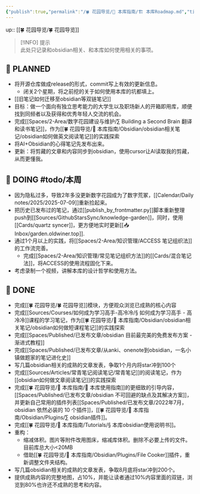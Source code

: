 ```yaml
---
{"publish":true,"permalink":"/🍀 花园导览/🧰 本库指南/🏗 本库Roadmap.md","title":"🏗 本库Roadmap","created":"2022-07-03","modified":"2025-07-09","published":"2025-07-09T01:15:56.237+08:00","tags":["todo/本周"],"cssclasses":""}
---
```



up:: [[🍀 花园导览/🍀 花园导览]]

>[!INFO] 提示  
> 此处只记录和obsidian相关、和本库如何使用相关的事项。

## 🤔 PLANNED

- 将开源仓库做成release的形式，commit写上有效的更新信息。
	- 闭关2个星期，将之前挖的关于如何使用本库的坑都填上。
- [[旧笔记如何迁移至obsidian等双链笔记]]
- 目标：做一个面向有独立思考能力的大学生以及职场新人的开箱即用库，顺便找到同频者以及获得和优秀年轻人交流的机会。
- 完成[[Spaces/2-Area/数字花园建设与维护/∑ Building a Second Brain 翻译和读书笔记]]，作为[[🍀 花园导览/🧰 本库指南/Obsidian/obsidian相关笔记/obsidian如何做英文阅读笔记]]的实践探索
- 将AI+Obsidian的心得笔记先发布出来。
- 更新：将剪藏的文章和内容同步到obsidian，使用cursor让AI读取我的剪藏，从而更懂我。

## 🏹 DOING #todo/本周

- 因为隐私过多，导致2年多没更新数字花园成为了数字荒冢，[[Calendar/Daily notes/2025/2025-07-09]]重新捡起来。
- 把历史已发布过的笔记，通过[[publish_by_frontmatter.py]]脚本重新整理push到[[Sources/GithubStarsSync/knowledge-garden]]，同时，使用[[Cards/quartz syncer]]，更方便地实时更新[[📥 Inbox/garden.oldwiner.top]].
- 通过1个月以上的实践，将[[Spaces/2-Area/知识管理/ACCESS 笔记组织法]]的工作流完善。
	- 完成[[Spaces/2-Area/知识管理/常见笔记组织方法]]的[[Cards/混合笔记法]]，将ACCESS的使用流程固化下来。
- 考虑录制一个视频，讲解本库的设计哲学和使用方法。

## 🎉 DONE

- 完成[[🍀 花园导览/🍀 花园导览]]模块，方便观众浏览已成熟的核心内容
- 完成[[Sources/Courses/如何成为学习高手-高冷冷/§ 如何成为学习高手 - 高冷冷]]课程的学习笔记，作为[[🍀 花园导览/🧰 本库指南/Obsidian/obsidian相关笔记/obsidian如何做短课程笔记]]的实践探索
- 完成[[Spaces/Published/已发布文章/obsidian 目前最完美的免费发布方案 - 渐进式教程]]
- 完成[[Spaces/Published/已发布文章/从anki、onenote到obsidian，一名小镇做题家的笔记进化史]]
- 写几篇obsidian相关的成熟的文章发表，争取1个月内将star冲到100个
- 完成[[Sources/Articles/常青笔记阅读笔记/常青笔记]]的阅读笔记，作为[[obsidian如何做文章阅读笔记]]的实践探索
- 完成[[🍀 花园导览/🧰 本库指南/🧰 本库使用指南]]的更细致的引导内容，[[Spaces/Published/已发布文章/obsidian 不可回避的缺点及其解决方案]]，并更新自己常用的插件列表[[Spaces/Published/已发布文章/2022年7月，obsidian 依然必装的 10 个插件]]，[[🍀 花园导览/🧰 本库指南/Obsidian/Plugins/∑ obsidian插件]]。
- 完成[[🍀 花园导览/🧰 本库指南/Tutorials/§ 本库obsidian使用说明书]]。
- 重构：
	- 缩减体积。图片等附件改用图床，缩减库体积。删除不必要上传的文件。目前库总大小<20MB
	- 借助[[🍀 花园导览/🧰 本库指南/Obsidian/Plugins/File Cooker]]插件，重新调整文件夹结构。
- 写几篇obsidian相关的成熟的文章发表，争取8月底将star冲到200个。
- 提供成熟内容的完整地图，占10%，并能让读者通过10%内容里面的双链，浏览到80%也许还不成熟的思考和内容。
